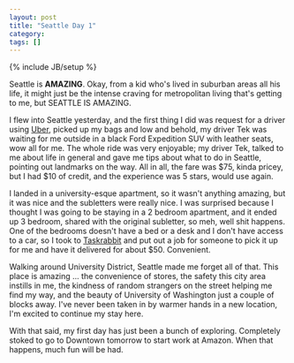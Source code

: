 ```yaml
---
layout: post
title: "Seattle Day 1"
category:
tags: []
---
```

{% include JB/setup %}

Seattle is **AMAZING**. Okay, from a kid who's lived in suburban areas all his life,
it might just be the intense craving for metropolitan living that's getting to me, but
SEATTLE IS AMAZING.

I flew into Seattle yesterday, and the first thing I did was request for a driver
using [Uber](www.uber.com), picked up my bags and low and behold, my driver Tek
was waiting for me outside in a black Ford Expedition SUV with leather seats, wow
all for me. The whole ride was very enjoyable; my driver Tek, talked to me about
life in general and gave me tips about what to do in Seattle, pointing out landmarks
on the way. All in all, the fare was $75, kinda pricey, but I had $10 of credit,
and the experience was 5 stars, would use again.

I landed in a university-esque apartment, so it wasn't anything amazing, but it
was nice and the subletters were really nice. I was surprised because I thought
I was going to be staying in a 2 bedroom apartment, and it ended up 3 bedroom, shared
with the original subletter, so meh, well shit happens. One of the bedrooms doesn't
have a bed or a desk and I don't have access to a car, so I took to [Taskrabbit](www.taskrabbit.com)
and put out a job for someone to pick it up for me and have it delivered for about $50. Convenient.

Walking around University District, Seattle made me forget all of that. This place
is amazing ... the convenience of stores, the safety this city area instills in me,
the kindness of random strangers on the street helping me find my way, and the beauty
of University of Washington just a couple of blocks away. I've never been taken in
by warmer hands in a new location, I'm excited to continue my stay here.

With that said, my first day has just been a bunch of exploring. Completely stoked
to go to Downtown tomorrow to start work at Amazon. When that happens, much fun
will be had.